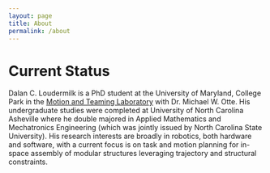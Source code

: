```yaml
---
layout: page
title: About
permalink: /about
---
```


# Current Status

Dalan C. Loudermilk is a PhD student at the University of Maryland, College Park in the [Motion and Teaming Laboratory](http:\\www.ottelab.com) with Dr. Michael W. Otte. His undergraduate studies were completed at University of North Carolina Asheville where he double majored in Applied Mathematics and Mechatronics Engineering (which was jointly issued by North Carolina State University). His research interests are broadly in robotics, both hardware and software, with a current focus is on task and motion planning for in-space assembly of modular structures leveraging trajectory and structural constraints.